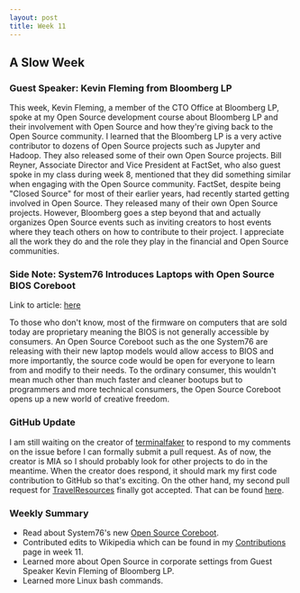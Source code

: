 ```yaml
---
layout: post
title: Week 11
---
```


## A Slow Week
### Guest Speaker: Kevin Fleming from Bloomberg LP
This week, Kevin Fleming, a member of the CTO Office at Bloomberg LP, spoke at my Open Source development course about Bloomberg LP and their involvement with Open Source and how they're giving back to the Open Source community. I learned that the Bloomberg LP is a very active contributor to dozens of Open Source projects such as Jupyter and Hadoop. They also released some of their own Open Source projects. Bill Reyner, Associate Director and Vice President at FactSet, who also guest spoke in my class during week 8, mentioned that they did something similar when engaging with the Open Source community.  FactSet, despite being "Closed Source" for most of their earlier years, had recently started getting involved in Open Source. They released many of their own Open Source projects. However, Bloomberg goes a step beyond that and actually organizes Open Source events such as inviting creators to host events where they teach others on how to contribute to their project. I appreciate all the work they do and the role they play in the financial and Open Source communities.
### Side Note: System76 Introduces Laptops with Open Source BIOS Coreboot
Link to article: [here](https://opensource.com/article/19/11/coreboot-system76-laptops?utm_campaign=intrel)  
  
To those who don't know, most of the firmware on computers that are sold today are proprietary meaning the BIOS is not generally accessible by consumers. An Open Source Coreboot such as the one System76 are releasing with their new laptop models would allow access to BIOS and more importantly, the source code would be open for everyone to learn from and modify to their needs. To the ordinary consumer, this wouldn't mean much other than much faster and cleaner bootups but to programmers and more technical consumers, the Open Source Coreboot opens up a new world of creative freedom.
### GitHub Update
I am still waiting on the creator of [terminalfaker](https://github.com/syntaxseed/terminalfaker) to respond to my comments on the issue before I can formally submit a pull request. As of now, the creator is MIA so I should probably look for other projects to do in the meantime. When the creator does respond, it should mark my first code contribution to GitHub so that's exciting. On the other hand, my second pull request for [TravelResources](https://github.com/unseen1980/TravelResources) finally got accepted. That can be found [here](https://github.com/unseen1980/TravelResources/pull/33).
### Weekly Summary
  * Read about System76's new [Open Source Coreboot](https://opensource.com/article/19/11/coreboot-system76-laptops?utm_campaign=intrel).
  * Contributed edits to Wikipedia which can be found in my [Contributions](https://hunter-college-ossd-fall-2019.github.io/jxuan101-weekly/contributions/) page in week 11.
  * Learned more about Open Source in corporate settings from Guest Speaker Kevin Fleming of Bloomberg LP.
  * Learned more Linux bash commands.
